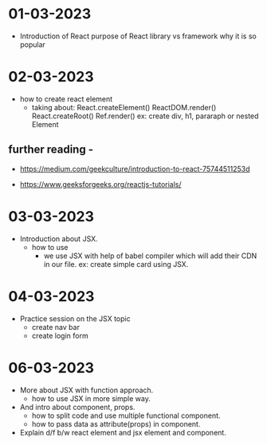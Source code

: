 # 01-03-2023
- Introduction of React
   purpose of React
   library vs framework
   why it is so popular

# 02-03-2023
- how to create react element
   - taking about:
      React.createElement()
      ReactDOM.render()
      React.createRoot()
      Ref.render()
    ex: create div, h1, pararaph or nested Element

## further reading -
- https://medium.com/geekculture/introduction-to-react-75744511253d

- https://www.geeksforgeeks.org/reactjs-tutorials/


# 03-03-2023
- Introduction about JSX.
   - how to use
      - we use JSX with help of babel compiler which will add their CDN in our file.
   ex: create simple card using JSX.

# 04-03-2023
- Practice session on the JSX topic
   - create nav bar
   - create login form


# 06-03-2023
- More about JSX with function approach.
   - how to use JSX in more simple way.
- And intro about component, props.
   - how to split code and use multiple functional component.
   - how to pass data as attribute(props) in component.
- Explain d/f b/w react element and jsx element and component.


#


#


#


#


#
